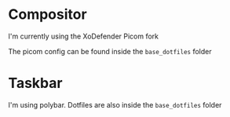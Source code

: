 # Compositor

I'm currently using the XoDefender Picom fork

The picom config can be found inside the `base_dotfiles` folder

# Taskbar

I'm using polybar. Dotfiles are also inside the `base_dotfiles` folder


